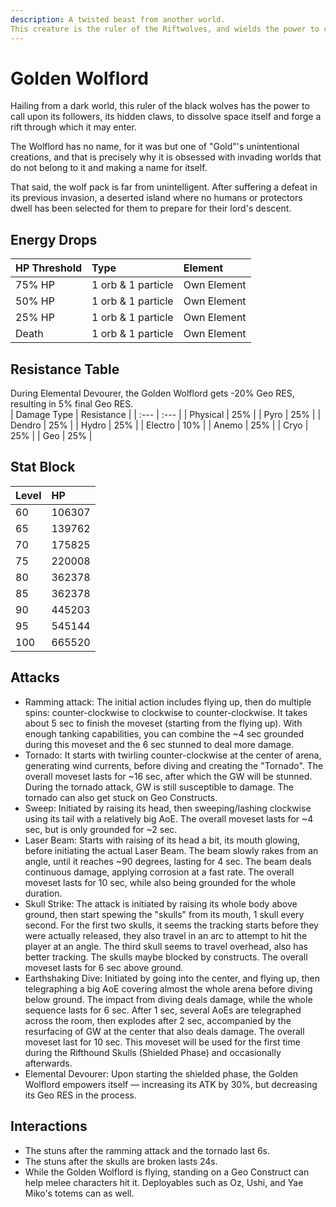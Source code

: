 ```yaml
---
description: A twisted beast from another world.
This creature is the ruler of the Riftwolves, and wields the power to command them to dissolve space itself.
---
```


# Golden Wolflord
Hailing from a dark world, this ruler of the black wolves has the power to call upon its followers, its hidden claws, to dissolve space itself and forge a rift through which it may enter.  

The Wolflord has no name, for it was but one of "Gold"'s unintentional creations, and that is precisely why it is obsessed with invading worlds that do not belong to it and making a name for itself.  

That said, the wolf pack is far from unintelligent. After suffering a defeat in its previous invasion, a deserted island where no humans or protectors dwell has been selected for them to prepare for their lord's descent.  

## Energy Drops
| HP Threshold | Type | Element |
| :--- | :--- | :--- |
| 75% HP | 1 orb & 1 particle | Own Element |
| 50% HP | 1 orb & 1 particle | Own Element |
| 25% HP | 1 orb & 1 particle | Own Element |
| Death | 1 orb & 1 particle | Own Element |

## Resistance Table
During Elemental Devourer, the Golden Wolflord gets -20% Geo RES, resulting in 5% final Geo RES.  
| Damage Type | Resistance |
| :--- | :--- |
| Physical | 25% |
| Pyro | 25% |
| Dendro | 25% |
| Hydro | 25% |
| Electro | 10% |
| Anemo | 25% |
| Cryo | 25% |
| Geo | 25% |

## Stat Block

| Level | HP |
| :--- | :--- |
| 60 | 106307 |
| 65 | 139762 |
| 70 | 175825 |
| 75 | 220008 |
| 80 | 362378 |
| 85 | 362378 |
| 90 | 445203 |
| 95 | 545144 |
| 100 | 665520 |

## Attacks
* Ramming attack: The initial action includes flying up, then do multiple spins: counter-clockwise to clockwise to counter-clockwise. It takes about 5 sec to finish the moveset (starting from the flying up). With enough tanking capabilities, you can combine the ~4 sec grounded during this moveset and the 6 sec stunned to deal more damage.
* Tornado: It starts with twirling counter-clockwise at the center of arena, generating wind currents, before diving and creating the "Tornado". The overall moveset lasts for ~16 sec, after which the GW will be stunned. During the tornado attack, GW is still susceptible to damage. The tornado can also get stuck on Geo Constructs.
* Sweep: Initiated by raising its head, then sweeping/lashing clockwise using its tail with a relatively big AoE. The overall moveset lasts for ~4 sec, but is only grounded for ~2 sec.
* Laser Beam: Starts with raising of its head a bit, its mouth glowing, before initiating the actual Laser Beam. The beam slowly rakes from an angle, until it reaches ~90 degrees, lasting for 4 sec. The beam deals continuous damage, applying corrosion at a fast rate. The overall moveset lasts for 10 sec, while also being grounded for the whole duration.
* Skull Strike: The attack is initiated by raising its whole body above ground, then start spewing the "skulls" from its mouth, 1 skull every second. For the first two skulls, it seems the tracking starts before they were actually released, they also travel in an arc to attempt to hit the player at an angle. The third skull seems to travel overhead, also has better tracking. The skulls maybe blocked by constructs. The overall moveset lasts for 6 sec above ground.
* Earthshaking Dive: Initiated by going into the center, and flying up, then telegraphing a big AoE covering almost the whole arena before diving below ground.  The impact from diving deals damage, while the whole sequence lasts for 6 sec. After 1 sec, several AoEs are telegraphed across the room, then explodes after 2 sec, accompanied by the resurfacing of GW at the center that also deals damage. The overall moveset last for 10 sec. This moveset will be used for the first time during the Rifthound Skulls (Shielded Phase) and occasionally afterwards.
* Elemental Devourer: Upon starting the shielded phase, the Golden Wolflord empowers itself — increasing its ATK by 30%, but decreasing its Geo RES in the process.

## Interactions
* The stuns after the ramming attack and the tornado last 6s.
* The stuns after the skulls are broken lasts 24s.
* While the Golden Wolflord is flying, standing on a Geo Construct can help melee characters hit it. Deployables such as Oz, Ushi, and Yae Miko's totems can as well.